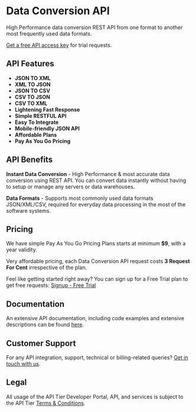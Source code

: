 # Data Conversion API
High Performance data conversion REST API from one format to another most frequently used data formats.


[Get a free API access key](https://www.apitier.com/signup) for trial requests.

## API Features
* **JSON TO XML**
* **XML TO JSON**
* **JSON TO CSV**
* **CSV TO JSON**
* **CSV TO XML**
* **Lightening Fast Response**
* **Simple RESTFUL API**
* **Easy To Integrate**
* **Mobile-friendly JSON API**
* **Affordable Plans**
* **Pay As You Go Pricing**

## API Benefits
**Instant Data Conversion** - 
High Performance & most accurate data conversion using REST API. You can convert data instantly without having to setup or manage any servers or data warehouses.

**Data Formats** -
Supports most commonly used data formats JSON/XML/CSV, required for everyday data processing in the most of the software systems.


## Pricing
We have simple Pay As You Go Pricing Plans starts at minimum **$9**, with a year validity.

Very affordable pricing, each Data Conversion API request costs **3 Request For Cent** irrespective of the plan.

Feel like getting started right away? You can sign up for a Free Trial plan to get free requests: [Signup - Free Trial](https://www.apitier.com/signup)

## Documentation
An extensive API documentation, including code examples and extensive descriptions can be found [here](https://docs.apitier.com).

## Customer Support
For any API integration, support, technical or billing-related queries? [Get in touch with us](mailto:hello@apitier.com).

## Legal
All usage of the API Tier Developer Portal, API, and services is subject to the API Tier [Terms & Conditions](https://www.apitier.com/legal/terms-of-service).
